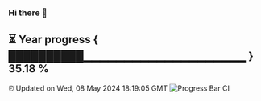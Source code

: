 ### Hi there 👋
⏳ Year progress { ██████████▁▁▁▁▁▁▁▁▁▁▁▁▁▁▁▁▁▁▁▁ } 35.18 %
---
⏰ Updated on Wed, 08 May 2024 18:19:05 GMT
![Progress Bar CI](https://github.com/liununu/liununu/workflows/Progress%20Bar%20CI/badge.svg)
